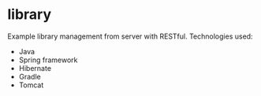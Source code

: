 # library
Example library management from server with RESTful. Technologies used:
- Java
- Spring framework
- Hibernate
- Gradle
- Tomcat

